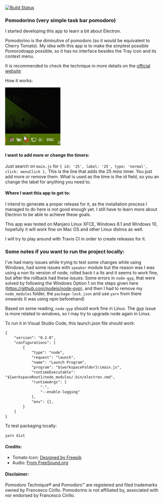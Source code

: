 [![Build Status](https://travis-ci.com/Merurino/pomodorino.svg?branch=master)](https://travis-ci.com/Merurino/pomodorino)

### Pomodorino (very simple task bar pomodoro)
I started developing this app to learn a bit about Electron. 

Pomodorino is the diminutive of pomodoro (so it would be equivalent to Cherry Tomato). My idea with this app is to make the simplest possible Pomorodoapp possible, so it has no interface besides the Tray icon and its context menu.

It is recommended to check the technique in more details on the [official website](https://cirillocompany.de/pages/pomodoro-technique)

How it works:

![Windows](./docs/pomodorino_win.gif)

#### I want to add more or change the timers:
Just search on `main.js` for `{ id: '25', label: '25', type: 'normal', click: menuClick },`
This is the line that adds the 25 mins timer. You just add more or remove them. What is used as the time is the id field, so you an change the label for anything you need to.

#### Where I want this app to get to:
I intend to generate a proper release for it, as the installation process I managed to do here is not good enough yet. I still have to learn more about Electron to be able to achieve these goals.

This app was tested on Manjaro Linux XFCE, Windows 8.1 and Windows 10, hopefully it will work fine on Mac OS and other Linux distros as well.

I will try to play around with Travis CI in order to create releases for it.

### Some notes if you want to run the project locally:

I've had many issues while trying to test some changes while using Windows, had some issues with `speaker` module but the reason was I was using a non lts version of node, rolled back t a lts and it seems to work fine, but after the rollback had these issues:
Some errors in `node-gyp`, that were solved by following the Windows Option 1 on the steps given here (https://github.com/nodejs/node-gyp), and then I had to remove my `node_modules` folder, the `package-lock.json` and use `yarn` from there onwards (I was using npm beforehand)

Based on some reading, `node-gyp` should work fine in Linux. The gyp issue is more related to windows, so I may try to upgrade node again in Linux.

To run it in Visual Studio Code, this launch.json file should work:

```
{
    "version": "0.2.0",
    "configurations": [
        {
            "type": "node",
            "request": "launch",
            "name": "Launch Program",
            "program": "${workspaceFolder}\\main.js",
            "runtimeExecutable": "${workspaceRoot}/node_modules/.bin/electron.cmd",
            "runtimeArgs": [
                ".",
                "--enable-logging"
            ],
            "env": {},
        }
    ]
}
```

To test packaging locally: 

`yarn dist`

#### Credits:
- Tomato Icon: [Designed by Freepik](http://www.freepik.com/free-vector/delicious-ingredients-for-pizza_921351.htm)
- Audio: [From FreeSound.org](https://www.freesound.org/s/167337/)

#### Disclaimer:
Pomodoro Technique® and Pomodoro™ are registered and filed trademarks owned by Francesco Cirillo. Pomodorino is not affiliated by, associated with nor endorsed by Francesco Cirillo.